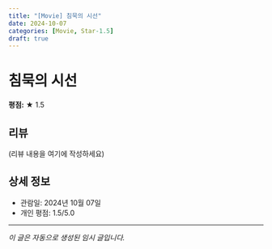 ```yaml
---
title: "[Movie] 침묵의 시선"
date: 2024-10-07
categories: [Movie, Star-1.5]
draft: true
---
```


# 침묵의 시선

**평점:** ★ 1.5

## 리뷰

(리뷰 내용을 여기에 작성하세요)

## 상세 정보

- 관람일: 2024년 10월 07일
- 개인 평점: 1.5/5.0

---

*이 글은 자동으로 생성된 임시 글입니다.*

